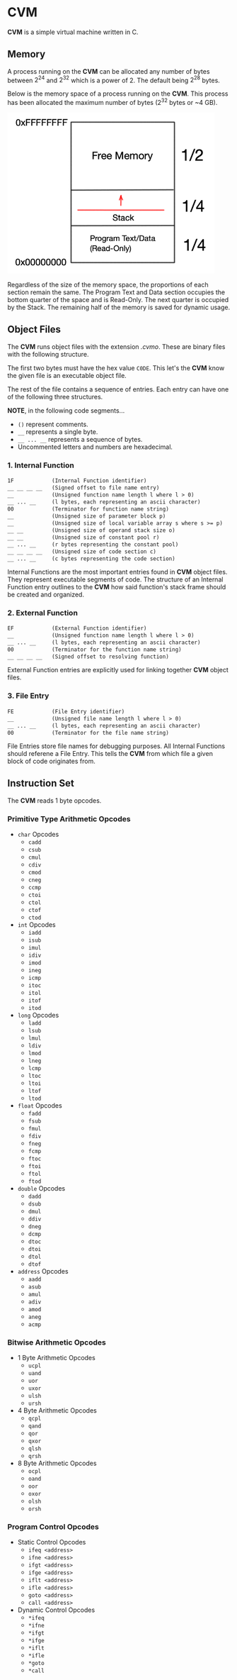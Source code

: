 # CVM

__CVM__ is a simple virtual machine written in C.
<!-- 
## Primitive Data Types
* `char` : an unsigned byte.
* `int` : a signed 4 byte integer.
* `long` : a signed 8 byte integer.
* `float` : a 4 byte single-precision floating-point number.
* `double` : an 8 byte double-precision floating-point number.
* `address` : a unsigned 4 byte integer representing an address in memory. -->

## Memory
A process running on the __CVM__ can be allocated any number of bytes 
between $2^{24}$ and $2^{32}$ which is a power of 2. The default being $2^{28}$ bytes.

Below is the memory space of a process running on the __CVM__. 
This process has been allocated the maximum number of bytes ($2^{32}$ bytes or ~4 GB).

![Memory Image](static/mem.png)

Regardless of the size of the memory space, the proportions of each section remain the same.
The Program Text and Data section occupies the bottom quarter of the space and is Read-Only.
The next quarter is occupied by the Stack. The remaining half of the memory is saved for dynamic usage. 

## Object Files

The __CVM__ runs object files with the extension *.cvmo*.
These are binary files with the following structure.

The first two bytes must have the hex value `C0DE`. 
This let's the __CVM__ know the given file is an executable object file.

The rest of the file contains a sequence of entries. 
Each entry can have one of the following three structures. 

__NOTE__, in the following code segments...
* `()` represent comments. 
* `__` represents a single byte.
* `__ ... __` represents a sequence of bytes.
* Uncommented letters and numbers are hexadecimal.

 
### 1. Internal Function
```
1F            (Internal Function identifier)
__ __ __ __   (Signed offset to file name entry)  
__            (Unsigned function name length l where l > 0) 
__ ... __     (l bytes, each representing an ascii character)
00            (Terminator for function name string)
__            (Unsigned size of parameter block p)
__            (Unsigned size of local variable array s where s >= p)
__ __         (Unsigned size of operand stack size o)
__ __         (Unsigned size of constant pool r)
__ ... __     (r bytes representing the constant pool)
__ __ __ __   (Unsigned size of code section c)
__ ... __     (c bytes representing the code section)
```
Internal Functions are the most important entries found in __CVM__ object files.
They represent executable segments of code. 
The structure of an Internal Function entry outlines to the __CVM__ 
how said function's stack frame should be created and organized.

### 2. External Function
```
EF            (External Function identifier)
__            (Unsigned function name length l where l > 0)
__ ... __     (l bytes, each representing an ascii character)
00            (Terminator for the function name string)
__ __ __ __   (Signed offset to resolving function)
```
External Function entries are explicitly used for linking together __CVM__ 
object files.


### 3. File Entry
```
FE            (File Entry identifier)
__            (Unsigned file name length l where l > 0)
__ ... __     (l bytes, each representing an ascii character)
00            (Terminator for the file name string)
```
File Entries store file names for debugging purposes. 
All Internal Functions should referene a File Entry.
This tells the __CVM__ from which file a given block of code originates from.

## Instruction Set

The __CVM__ reads 1 byte opcodes.

### Primitive Type Arithmetic Opcodes
* `char` Opcodes
  * `cadd` 
  * `csub`
  * `cmul`
  * `cdiv`
  * `cmod`
  * `cneg`
  * `ccmp`
  * `ctoi`
  * `ctol`
  * `ctof`
  * `ctod`
* `int` Opcodes
  * `iadd`
  * `isub`
  * `imul`
  * `idiv`
  * `imod`
  * `ineg`
  * `icmp`
  * `itoc`
  * `itol`
  * `itof`
  * `itod`
* `long` Opcodes
  * `ladd`
  * `lsub`
  * `lmul`
  * `ldiv`
  * `lmod`
  * `lneg`
  * `lcmp`
  * `ltoc`
  * `ltoi`
  * `ltof`
  * `ltod`
* `float` Opcodes
  * `fadd`
  * `fsub`
  * `fmul`
  * `fdiv`
  * `fneg`
  * `fcmp`
  * `ftoc`
  * `ftoi`
  * `ftol`
  * `ftod`
* `double` Opcodes
  * `dadd`
  * `dsub`
  * `dmul`
  * `ddiv`
  * `dneg`
  * `dcmp`
  * `dtoc`
  * `dtoi`
  * `dtol`
  * `dtof`
* `address` Opcodes
  * `aadd`
  * `asub`
  * `amul`
  * `adiv`
  * `amod`
  * `aneg`
  * `acmp`

### Bitwise Arithmetic Opcodes
* 1 Byte Arithmetic Opcodes
  * `ucpl`
  * `uand`
  * `uor`
  * `uxor`
  * `ulsh`
  * `ursh`
* 4 Byte Arithmetic Opcodes
  * `qcpl`
  * `qand`
  * `qor`
  * `qxor`
  * `qlsh`
  * `qrsh`
* 8 Byte Arithmetic Opcodes
  * `ocpl`
  * `oand`
  * `oor`
  * `oxor`
  * `olsh`
  * `orsh`

### Program Control Opcodes
* Static Control Opcodes
  * `ifeq <address>`
  * `ifne <address>`
  * `ifgt <address>`
  * `ifge <address>`
  * `iflt <address>`
  * `ifle <address>`
  * `goto <address>`
  * `call <address>`
* Dynamic Control Opcodes
  * `*ifeq`
  * `*ifne`
  * `*ifgt`
  * `*ifge`
  * `*iflt`
  * `*ifle`
  * `*goto`
  * `*call`



